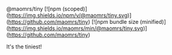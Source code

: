 @maomrs/tiny
[![npm (scoped)]
(https://img.shields.io/npm/v/@maomrs/tiny.svg)]
(https://github.com/maomrs/tiny)
[![npm bundle size (minified)]
(https://img.shields.io/maomrs/min/@maomrs/tiny.svg)]
(https://github.com/maomrs/tiny)

It's the tiniest!